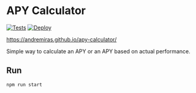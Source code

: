 # APY Calculator

[![Tests](https://github.com/AndreMiras/apy-calculator/actions/workflows/tests.yml/badge.svg)](https://github.com/AndreMiras/apy-calculator/actions/workflows/tests.yml)
[![Deploy](https://github.com/AndreMiras/apy-calculator/actions/workflows/deploy.yml/badge.svg)](https://github.com/AndreMiras/apy-calculator/actions/workflows/deploy.yml)

<https://andremiras.github.io/apy-calculator/>

Simple way to calculate an APY or an APY based on actual performance.

## Run

```sh
npm run start
```
